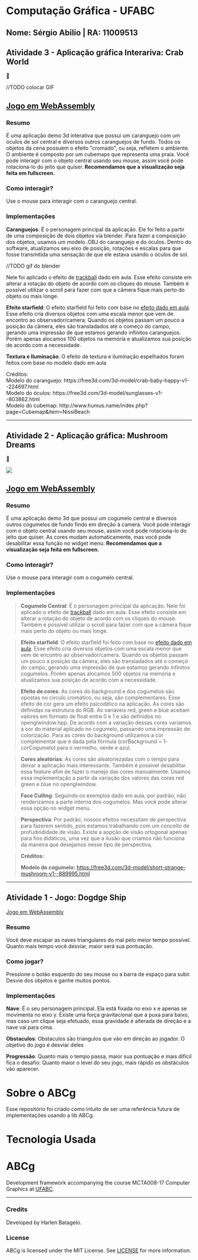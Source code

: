 # Computação Gráfica - UFABC
## Nome: Sérgio Abilio | RA: 11009513

## Atividade 3 - Aplicação gráfica Interariva: Crab World
:crab:

//TODO colocar GIF

[<h2>Jogo em WebAssembly</h2>](https://sergioppires.github.io/comp-graph-ufabc/apps/crab_world)

### Resumo
É uma aplicação demo 3d interativa que possui um caranguejo com um óculos de sol central e diversos outros caranguejos de fundo. Todos os objetos da cena possuem o efeito "cromado", ou seja, refletem o ambiente. O ambiente é composto por um cubemaps que representa uma praia. Você pode interagir com o objeto central usando seu mouse, assim você pode rotaciona-lo do jeito que quiser.<b> Recomendamos que a visualização seja feita em fullscreen.</b>

### Como interagir?
Use o mouse para interagir com o caranguejo central.

### Implementações

<b>Caranguejos</b>: É o personagem principal da aplicação. Ele foi feito a partir de uma composição de dois objetos via blender. Para fazer a composição dos objetos, usamos um modelo .OBJ do caranguejo e do óculos. Dentro do software, atualizamos seu eixo de posição, rotações e escalas para que fosse transmitida uma sensação de que ele estava usando o óculos de sol.

//TODO gif do blender

Nele foi aplicado o efeito de [trackball](https://hbatagelo.github.io/cg/vtrackball1.html) dado em aula. Esse efeito consiste em alterar a rotação do objeto de acordo com os cliques do mouse. Também é possível utilizar o scroll para fazer com que a cãmera fique mais perto do objeto ou mais longe.

<b>Efeito starfield</b>: O efeito starfield foi feito com base no [efeito dado em aula](https://hbatagelo.github.io/cg/starfield.html). Esse efeito cria diversos objetos com uma escala menor que vem de encontro ao observador/camera. Quando os objetos passam um pouco a posição da câmera, eles são transladados até o começo do campo, gerando uma impressão de que estamos gerando infinitos caranguejos. Porém apenas alocamos 100 objetos na memória e atualizamos sua posição de acordo com a necessidade.

<b>Textura e Iluminação</b>: O efeito de textura e iluminação espelhados foram feitos com base no modelo dado em aula

<p>
Créditos: </br>
Modelo do caranguejo: <a>https://free3d.com/3d-model/crab-baby-happy-v1--224697.html</a> </br>
Modelo do óculos: <a>https://free3d.com/3d-model/sunglasses-v1--803862.html</a></br>
Modelo do cubemap: <a>http://www.humus.name/index.php?page=Cubemap&item=NissiBeach</a>
</br>

----

## Atividade 2 - Aplicação gráfica: Mushroom Dreams
:mushroom:

![](assets/atividade2.gif)

[<h2>Jogo em WebAssembly</h2>](https://sergioppires.github.io/comp-graph-ufabc/apps/mushroom_dream)

### Resumo
É uma aplicação demo 3d que possui um cogumelo central e diversos outros cogumelos de fundo findo em direção à camera. Você pode interagir com o objeto central usando seu mouse, assim você pode rotaciona-lo do jeito que quiser. As cores mudam automaticamente, mas você pode desabilitar essa função no widget menu. <b> Recomendamos que a visualização seja feita em fullscreen.</b>

### Como interagir?
Use o mouse para interagir com o cogumelo central.

### Implementações

><b>Cogumelo Central</b>: É o personagem principal da aplicação. Nele foi aplicado o efeito de [trackball](https://hbatagelo.github.io/cg/vtrackball1.html) dado em aula. Esse efeito consiste em alterar a rotação do objeto de acordo com os cliques do mouse. Também é possível utilizar o scroll para fazer com que a cãmera fique mais perto do objeto ou mais longe.

><b>Efeito starfield</b>: O efeito starfield foi feito com base no [efeito dado em aula](https://hbatagelo.github.io/cg/starfield.html). Esse efeito cria diversos objetos com uma escala menor que vem de encontro ao observador/camera. Quando os objetos passam um pouco a posição da câmera, eles são transladados até o começo do campo, gerando uma impressão de que estamos gerando infinitos cogumelos. Porém apenas alocamos 500 objetos na memória e atualizamos sua posição de acordo com a necessidade.

><b>Efeito de cores</b>: As cores do background e dos cogumelos são opostas no circulo cromático, ou seja, são complementares. Esse efeito de cor gera um efeito psicodélico na aplicação. As cores são definidas na estrutura do RGB. As variaveis red, green e blue aceitam valores em formato de float entre 0 e 1 e são definidos no openglwindow.hpp. De acordo com a variação dessas cores variamos a cor do material aplicado no cogumelo, passando uma impressão de colorização. Para as cores do background utilizamos a cor complementar que é dada pela fórmula (corBackground = 1- corCogumelo) para o vermelho, verde e azul.

><b>Cores aleatórias</b>: As cores são aleatoriezadas com o tempo para deixar a aplicação mais interessante. Também é possível desabilitar essa feature afim de fazer o manejo das cores manualmente. Usamos essa implementação a partir da variação dos valores das cores red green e blue no openglwindow.

><b>Face Culling</b>: Seguindo os exemplos dado em aula, por padrão, não renderizamos a parte interna dos cogumelos. Mas você pode alterar essa opção no widget menu.

><b>Perspectiva</b>: Por padrão, nossos efeitos necessitam de perspectiva para fazerem sentido, pois estamos trabalhando com um conceito de profudindidade de visão. Existe a aopção de visão ortogonal apenas para fins didáticos, uma vez que a ilusão que criamos não funciona da maneira que desejamos nesse tipo de perspectiva.

><b>Créditos:<p> 
Modelo do cogumelo:</b> https://free3d.com/3d-model/short-strange-mushroom-v1--889995.html

----

## Atividade 1 - Jogo: Dogdge Ship

[Jogo em WebAssembly](https://sergioppires.github.io/comp-graph-ufabc/apps/ship_run)

### Resumo
Você deve escapar as naves triangulares do mal pelo meior tempo possível. Quanto mais tempo você desviar, maior será sua pontuação.

### Como jogar?
Pressione o botão esquerdo do seu mouse ou a barra de espaço para subir. Desvie dos objetos e ganhe muitos pontos.

### Implementações

<b>Nave</b>: É o seu personagem principal. Ela está fixada no eixo x e apenas se movimenta no eixo y. Existe uma força gravitacional que a puxa para baixo, mas caso um clique seja efetuado, essa gravidade é alterada de direção e a nave vai para cima.

<b>Obstaculos</b>: Obstaculos são triangulos que vão em direção ao jogador. O objetivo do jogo é desviar deles

<b>Progressão</b>: Quanto mais o tempo passa, maior sua pontuação e mais dificil fica o desafio. Quanto maior o level do seu jogo, mais rápido os obstáculos vão aparecer.


# Sobre o ABCg
Esse repositório foi criado como intuito de ser uma referência futura de implementações usando a lib ABCg.

# Tecnologia Usada

ABCg
======

Development framework accompanying the course MCTA008-17 Computer Graphics at [UFABC](https://www.ufabc.edu.br/).

----

### Credits

Developed by Harlen Batagelo.

### License

ABCg is licensed under the MIT License. See [LICENSE](https://github.com/hbatagelo/abcg/blob/main/LICENSE) for more information.
